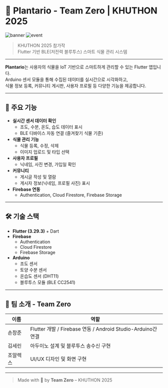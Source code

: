 # 🌿 Plantario - Team Zero | KHUTHON 2025

![banner](https://img.shields.io/badge/Team-Zero-brightgreen) ![event](https://img.shields.io/badge/Event-KHUTHON2025-blue)

> KHUTHON 2025 참가작  
> Flutter 기반 BLE(저전력 블루투스) 스마트 식물 관리 시스템

---

**Plantario**는 사용자의 식물을 IoT 기반으로 스마트하게 관리할 수 있는 Flutter 앱입니다.  
Arduino 센서 모듈을 통해 수집된 데이터를 실시간으로 시각화하고,  
식물 정보 등록, 커뮤니티 게시판, 사용자 프로필 등 다양한 기능을 제공합니다.

---

## 🌱 주요 기능

- **실시간 센서 데이터 확인**
  - 조도, 수분, 온도, 습도 데이터 표시
  - BLE 디바이스 자동 연결 (즐겨찾기 식물 기준)
- **식물 관리 기능**
  - 식물 등록, 수정, 삭제
  - 이미지 업로드 및 타입 선택
- **사용자 프로필**
  - 닉네임, 사진 변경, 가입일 확인
- **커뮤니티**
  - 게시글 작성 및 열람
  - 게시자 정보(닉네임, 프로필 사진) 표시
- **Firebase 연동**
  - Authentication, Cloud Firestore, Firebase Storage

---

## 🛠 기술 스택

- **Flutter (3.29.3)** + Dart
- **Firebase**
  - Authentication
  - Cloud Firestore
  - Firebase Storage
- **Arduino**
  - 조도 센서
  - 토양 수분 센서
  - 온습도 센서 (DHT11)
  - 블루투스 모듈 (BLE CC2541)

---

## 🚀 팀 소개 - Team Zero

| 이름 | 역할 |
|------|------|
| 손창준 | Flutter 개발 / Firebase 연동 / Android Studio-Arduino간 연결 |
| 김세린 | 아두이노 설계 및 블루투스 송수신 구현 |
| 조알렉스 | UI/UX 디자인 및 화면 구현 |

---

> Made with 💚 by **Team Zero** – KHUTHON 2025
